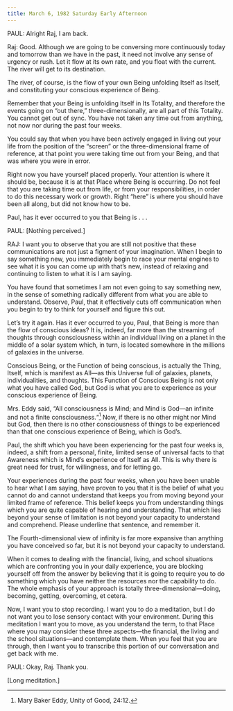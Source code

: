 ```yaml
---
title: March 6, 1982 Saturday Early Afternoon 
---
```


PAUL: Alright Raj, I am back.

Raj: Good. Although we are going to be conversing more continuously today and
tomorrow than we have in the past, it need not involve any sense of urgency or
rush. Let it flow at its own rate, and you float with the current. The river
will get to its destination.

The river, of course, is the flow of your own Being unfolding Itself as Itself,
and constituting your conscious experience of Being.

Remember that your Being is unfolding Itself in Its Totality, and therefore the
events going on “out there,” three-dimensionally, are all part of this
Totality. You cannot get out of sync. You have not taken any time out from
anything, not now nor during the past four weeks.

You could say that when you have been actively engaged in living out your life
from the position of the “screen” or the three-dimensional frame of reference,
at that point you were taking time out from your Being, and that was where you
were in error.

Right now you have yourself placed properly. Your attention is where it should
be, because it is at that Place where Being is occurring. Do not feel that you
are taking time out from life, or from your responsibilities, in order to do
this necessary work or growth. Right “here” is where you should have been all
along, but did not know how to be.

Paul, has it ever occurred to you that Being is . . .

PAUL: [Nothing perceived.]

RAJ: I want you to observe that you are still not positive that these
communications are not just a figment of your imagination. When I begin to say
something new, you immediately begin to race your mental engines to see what it
is you can come up with that’s new, instead of relaxing and continuing to
listen to what it is I am saying.

You have found that sometimes I am not even going to say something new, in the
sense of something radically different from what you are able to understand.
Observe, Paul, that it effectively cuts off communication when you begin to try
to think for yourself and figure this out.

Let’s try it again. Has it ever occurred to you, Paul, that Being is more than
the flow of conscious ideas? It is, indeed, far more than the streaming of
thoughts through consciousness within an individual living on a planet in the
middle of a solar system which, in turn, is located somewhere in the millions
of galaxies in the universe.

Conscious Being, or the Function of being conscious, is actually the Thing,
Itself, which is manifest as All—as this Universe full of galaxies, planets,
individualities, and thoughts. This Function of Conscious Being is not only
what you have called God, but God is what you are to experience as your
conscious experience of Being.

Mrs. Eddy said, “All consciousness is Mind; and Mind is God—an infinite and not
a finite consciousness.“[^1] Now, if there is no other might nor Mind but God,
then there is no other consciousness of things to be experienced than that one
conscious experience of Being, which is God’s.

Paul, the shift which you have been experiencing for the past four weeks is,
indeed, a shift from a personal, finite, limited sense of universal facts to
that Awareness which is Mind’s experience of Itself as All. This is why there
is great need for trust, for willingness, and for letting go.

Your experiences during the past four weeks, when you have been unable to hear
what I am saying, have proven to you that it is the belief of what you cannot
do and cannot understand that keeps you from moving beyond your limited frame
of reference. This belief keeps you from understanding things which you are
quite capable of hearing and understanding. That which lies beyond your sense
of limitation is not beyond your capacity to understand and comprehend. Please
underline that sentence, and remember it.

The Fourth-dimensional view of infinity is far more expansive than anything you
have conceived so far, but it is not beyond your capacity to understand.

When it comes to dealing with the financial, living, and school situations
which are confronting you in your daily experience, you are blocking yourself
off from the answer by believing that it is going to require you to do
something which you have neither the resources nor the capability to do. The
whole emphasis of your approach is totally three-dimensional—doing, becoming,
getting, overcoming, et cetera.

Now, I want you to stop recording. I want you to do a meditation, but I do not
want you to lose sensory contact with your environment. During this meditation
I want you to move, as you understand the term, to that Place where you may
consider these three aspects—the financial, the living and the school
situations—and contemplate them. When you feel that you are through, then I
want you to transcribe this portion of our conversation and get back with me.

PAUL: Okay, Raj. Thank you.

[Long meditation.]

[^1]: Mary Baker Eddy, Unity of Good, 24:12.

